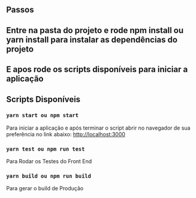 
##  Passos 
## Entre na pasta do projeto e rode npm install ou yarn install para instalar as dependências do projeto
## E apos rode os scripts disponíveis para iniciar a aplicação

##  Scripts Disponíveis


### `yarn start ou npm start`

Para iniciar a aplicação
e após terminar o script abrir no navegador de sua preferência no link abaixo:
[http://localhost:3000](http://localhost:3000) 



### `yarn test ou npm run test`

Para Rodar os Testes do Front End

### `yarn build ou npm run build`

Para gerar o build de Produção
